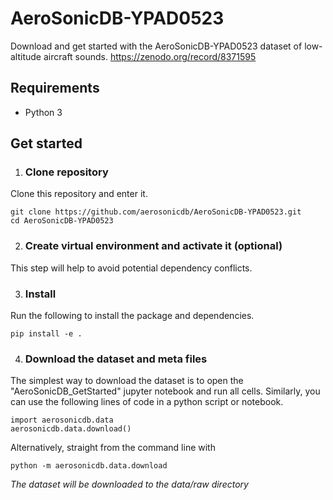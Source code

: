 # AeroSonicDB-YPAD0523
Download and get started with the AeroSonicDB-YPAD0523 dataset of low-altitude aircraft sounds.
https://zenodo.org/record/8371595

## Requirements
- Python 3

## Get started
1. ### Clone repository
Clone this repository and enter it.
```
git clone https://github.com/aerosonicdb/AeroSonicDB-YPAD0523.git
cd AeroSonicDB-YPAD0523
```
2. ### Create virtual environment and activate it (optional)
This step will help to avoid potential dependency conflicts.

3. ### Install
Run the following to install the package and dependencies.
```
pip install -e .

```
4. ### Download the dataset and meta files
The simplest way to download the dataset is to open the "AeroSonicDB_GetStarted" jupyter notebook and run all cells. Similarly, you can use the following lines of code in a python script or notebook.
```
import aerosonicdb.data
aerosonicdb.data.download()
```
Alternatively, straight from the command line with
```
python -m aerosonicdb.data.download
```
*The dataset will be downloaded to the data/raw directory*

